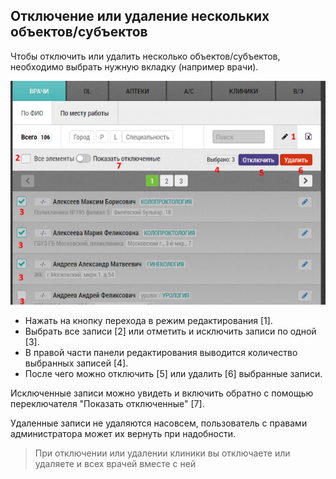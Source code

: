 ## Отключение или удаление нескольких объектов/субъектов

Чтобы отключить или удалить несколько объектов/субъектов, необходимо выбрать нужную вкладку (например врачи).

![](../images/rep-planning-central-block-edit-multi.png)

- Нажать на кнопку перехода в режим редактирования [1].
- Выбрать все записи [2] или отметить и исключить записи по одной [3]. 
- В правой части панели редактирования выводится количество выбранных записей [4].
- После чего можно отключить [5] или удалить [6] выбранные записи.

Исключенные записи можно увидеть и включить обратно с помощью переключателя "Показать отключенные" [7].

Удаленные записи не удаляются насовсем, пользователь с правами администратора может их вернуть при надобности.

> При отключении или удалении клиники вы отключаете или удаляете и всех врачей вместе с ней
